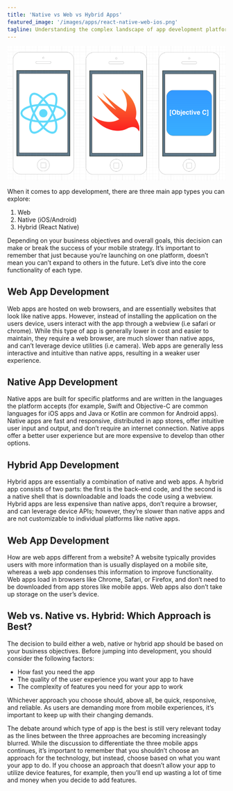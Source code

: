 ```yaml
---
title: 'Native vs Web vs Hybrid Apps'
featured_image: '/images/apps/react-native-web-ios.png'
tagline: Understanding the complex landscape of app development platforms.
---
```


![](/images/apps/react-native-web-ios.png)

When it comes to app development, there are three main app types you can
explore:

1. Web
2. Native (iOS/Android)
3. Hybrid (React Native)

Depending on your business objectives and overall goals, this decision can make or break the success of your mobile strategy. It’s important to remember that just because you’re launching on one platform, doesn’t mean you can’t expand to others in the future. Let’s dive into the core functionality of each type.

## Web App Development

Web apps are hosted on web browsers, and are essentially websites that look like native apps. However, instead of installing the application on the users device, users interact with the app through a webview (i.e safari or chrome). While this type of app is generally lower in cost and easier to maintain, they require a web browser, are much slower than native apps, and can’t leverage device utilities (i.e camera). Web apps are generally less interactive and intuitive than native apps, resulting in a weaker user experience. 

## Native App Development

Native apps are built for specific platforms and are written in the languages the platform accepts (for example, Swift and Objective-C are common languages for iOS apps and Java or Kotlin are common for Android apps). Native apps are fast and responsive, distributed in app stores, offer intuitive user input and output, and don’t require an internet connection. Native apps offer a better user experience but are more expensive to develop than other options.

## Hybrid App Development

Hybrid apps are essentially a combination of native and web apps. A hybrid app consists of two parts: the first is the back-end code, and the second is a native shell that is downloadable and loads the code using a webview. Hybrid apps are less expensive than native apps, don’t require a browser, and can leverage device APIs; however, they’re slower than native apps and are not customizable to individual platforms like native apps.

## Web App Development

How are web apps different from a website? A website typically provides users with more information than is usually displayed on a mobile site, whereas a web app condenses this information to improve functionality. Web apps load in browsers like Chrome, Safari, or Firefox, and don’t need to be downloaded from app stores like mobile apps. Web apps also don’t take up storage on the user’s device.

## Web vs. Native vs. Hybrid: Which Approach is Best?

The decision to build either a web, native or hybrid app should be based on your business objectives. Before jumping into development, you should consider the following factors:

* How fast you need the app
* The quality of the user experience you want your app to have
* The complexity of features you need for your app to work
 
Whichever approach you choose should, above all, be quick, responsive, and reliable. As users are demanding more from mobile experiences, it’s important to keep up with their changing demands. 

The debate around which type of app is the best is still very relevant today as the lines between the three approaches are becoming increasingly blurred. While the discussion to differentiate the three mobile apps continues, it’s important to remember that you shouldn’t choose an approach for the technology, but instead, choose based on what you want your app to do. If you choose an approach that doesn’t allow your app to utilize device features, for example, then you’ll end up wasting a lot of time and money when you decide to add features.

